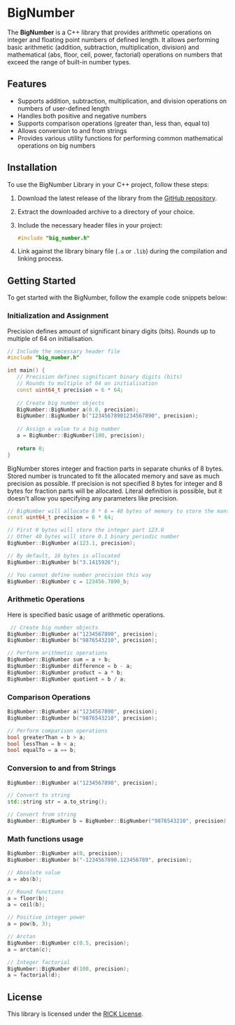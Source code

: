 # BigNumber

The **BigNumber** is a C++ library that provides arithmetic operations on integer and floating point numbers of
defined length. It allows performing basic arithmetic (addition, subtraction, multiplication, division) and
mathematical (abs, floor, ceil, power, factorial) operations on numbers that exceed the range of built-in number types.

## Features

- Supports addition, subtraction, multiplication, and division operations on numbers of user-defined length
- Handles both positive and negative numbers
- Supports comparison operations (greater than, less than, equal to)
- Allows conversion to and from strings
- Provides various utility functions for performing common mathematical operations on big numbers

## Installation

To use the BigNumber Library in your C++ project, follow these steps:

1. Download the latest release of the library from
   the [GitHub repository](https://github.com/Ask4r/BigNumber).
2. Extract the downloaded archive to a directory of your choice.
3. Include the necessary header files in your project:

   ```cpp
   #include "big_number.h"
   ```

4. Link against the library binary file (`.a` or `.lib`) during the compilation and linking process.

## Getting Started

To get started with the BigNumber, follow the example code snippets below:

### Initialization and Assignment

Precision defines amount of significant binary digits (bits). Rounds up to multiple of 64 on initialisation.

```cpp
// Include the necessary header file
#include "big_number.h"

int main() {
   // Precision defines significant binary digits (bits)
   // Rounds to multiple of 64 on initialisation
   const uint64_t precision = 6 * 64;
   
   // Create big number objects
   BigNumber::BigNumber a(0.0, precision);
   BigNumber::BigNumber b("12345678901234567890", precision);
   
   // Assign a value to a big number
   a = BigNumber::BigNumber(100, precision);
   
   return 0;
}
```

BigNumber stores integer and fraction parts in separate chunks of 8 bytes. Stored number is truncated to fit the
allocated memory and save as much precision as possible. If precision is not specified 8 bytes for integer and 8 bytes
for fraction parts will be allocated. Literal definition is possible, but it doesn't allow you specifying any parameters
like precision.

```cpp
// BigNumber will allocate 8 * 6 = 48 bytes of memory to store the mantissa
const uint64_t precision = 6 * 64;

// First 8 bytes will store the integer part 123.0
// Other 40 bytes will store 0.1 binary periodic number
BigNumber::BigNumber a(123.1, precision);

// By default, 16 bytes is allocated
BigNumber::BigNumber b("3.1415926");

// You cannot define number precision this way
BigNumber::BigNumber c = 123456.7890_b;
```

### Arithmetic Operations

Here is specified basic usage of arithmetic operations.

```cpp
 // Create big number objects
BigNumber::BigNumber a("1234567890", precision);
BigNumber::BigNumber b("9876543210", precision);

// Perform arithmetic operations
BigNumber::BigNumber sum = a + b;
BigNumber::BigNumber difference = b - a;
BigNumber::BigNumber product = a * b;
BigNumber::BigNumber quotient = b / a;
```

### Comparison Operations

```cpp
BigNumber::BigNumber a("1234567890", precision);
BigNumber::BigNumber b("9876543210", precision);

// Perform comparison operations
bool greaterThan = b > a;
bool lessThan = b < a;
bool equalTo = a == b;
```

### Conversion to and from Strings

```cpp
BigNumber::BigNumber a("1234567890", precision);

// Convert to string
std::string str = a.to_string();

// Convert from string
BigNumber::BigNumber b = BigNumber::BigNumber("9876543210", precision);
```

### Math functions usage

```cpp
BigNumber::BigNumber a(0, precision);
BigNumber::BigNumber b("-1234567890.123456789", precision);

// Absolute value 
a = abs(b);

// Round functions
a = floor(b);
a = ceil(b);

// Positive integer power
a = pow(b, 3);

// Arctan
BigNumber::BigNumber c(0.5, precision);
a = arctan(c);

// Integer factorial
BigNumber::BigNumber d(100, precision);
a = factorial(d);
```

## License

This library is licensed under the [RICK License](https://www.youtube.com/watch?v=dQw4w9WgXcQ).
